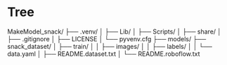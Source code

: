 # Tree

MakeModel_snack/
├── .venv/
│   ├── Lib/
│   ├── Scripts/
│   ├── share/
│   ├── .gitignore
│   ├── LICENSE
│   └── pyvenv.cfg
├── models/
├── snack_dataset/
│   ├── train/
│   │   ├── images/
│   │   ├── labels/
│   │   └── data.yaml
│   ├── README.dataset.txt
│   └── README.roboflow.txt
